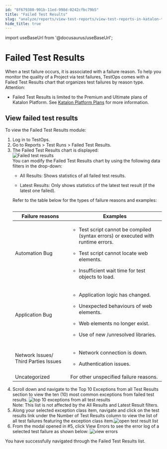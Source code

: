 ```yaml
---
id: "8f679380-901b-11ed-998d-0242cfbc79b5"
title: "Failed Test Results"
slug: "analyze/reports/view-test-reports/view-test-reports-in-katalon-testops/failed-test-results"
hide_title: true
---
```

import useBaseUrl from '@docusaurus/useBaseUrl';


# <a id="concept-5299" class="anchor_top_offset"/><a id="ariaid-title1" class="anchor_top_offset"/>Failed Test Results

<div xmlns="http://www.w3.org/1999/xhtml" className="p">When a test failure occurs, it is associated with a failure reason. To help you  monitor the quality of a Project via test failures, <span className="ph">TestOps</span> comes with a <span className="ph uicontrol">Failed Test Results</span> chart that organizes test failures by reason type.<div className="note attention note_attention"><span className="note__title">Attention:</span> <ul className="ul"><li className="li"><p className="p"><span className="ph uicontrol">Failed Test Results</span>  is limited to the <span className="ph">Premium</span>     and <span className="ph">Ultimate</span>  plans of <span className="ph">Katalon Platform</span>. See <a className="xref" href="/docs/administer/katalon-platform-packages/katalon-platform-plans"><span className="ph">Katalon Platform</span> Plans</a> for more information.</p></li></ul></div></div>

## <a id="task-5634" class="anchor_top_offset"/>View failed test results

<section xmlns="http://www.w3.org/1999/xhtml" className="section context">To view the Failed Test Results module: </section> 
<ol xmlns="http://www.w3.org/1999/xhtml" className="ol steps"><li className="li step stepexpand"><span className="ph cmd">Log  in to <span className="ph">TestOps</span>.</span></li><li className="li step stepexpand"><span className="ph cmd">Go to <span className="ph uicontrol">Reports</span> &gt; <span className="ph uicontrol">Test Runs</span> &gt; <span className="ph uicontrol">Failed Test Results</span>.</span></li><li className="li step stepexpand"><span className="ph cmd">The <span className="ph uicontrol">Failed Test Results</span> chart  is displayed: </span><div className="itemgroup info"><img className="image" src={useBaseUrl("/9b4f0fc0-901b-11ed-998d-0242cfbc79b5.png")} alt="Failed test results" /><div className="p">You can modify the <span className="ph uicontrol">Failed Test Results</span> chart by using the following data filters in the drop-down:<ul className="ul"><li className="li"><p className="p"><span className="ph uicontrol">All Results</span>: Shows statistics of all failed test results.</p></li><li className="li"><p className="p"><span className="ph uicontrol">Latest Results</span>: Only shows statistics of the latest test result (if the latest one failed).</p></li></ul>Refer to the table below for the types of failure reasons and examples:<table className="table anchor_top_offset" id="task-5634__3343da8a-e2cb-4785-97b6-73936d955b40"><caption /><colgroup><col style={{width: '50%'}} /><col style={{width: '50%'}} /></colgroup><thead className="thead"><tr className><th className="entry anchor_top_offset" id="task-5634__3343da8a-e2cb-4785-97b6-73936d955b40__entry__1">Failure reasons</th><th className="entry anchor_top_offset" id="task-5634__3343da8a-e2cb-4785-97b6-73936d955b40__entry__2">Examples</th></tr></thead><tbody className="tbody"><tr className><td className="entry" headers="task-5634__3343da8a-e2cb-4785-97b6-73936d955b40__entry__1 task-5634__3343da8a-e2cb-4785-97b6-73936d955b40__entry__2 ">Automation Bug</td><td className="entry" headers="task-5634__3343da8a-e2cb-4785-97b6-73936d955b40__entry__1 task-5634__3343da8a-e2cb-4785-97b6-73936d955b40__entry__2 "><ul className="ul"><li className="li">Test script cannot be compiled (syntax errors) or executed with runtime errors.</li><li className="li"><p className="p">Test script cannot locate web elements.</p></li><li className="li"><p className="p">Insufficient wait time for test objects to load.</p></li></ul></td></tr><tr className><td className="entry" headers="task-5634__3343da8a-e2cb-4785-97b6-73936d955b40__entry__1 task-5634__3343da8a-e2cb-4785-97b6-73936d955b40__entry__2 ">Application Bug</td><td className="entry" headers="task-5634__3343da8a-e2cb-4785-97b6-73936d955b40__entry__1 task-5634__3343da8a-e2cb-4785-97b6-73936d955b40__entry__2 "><ul className="ul"><li className="li"><p className="p">Application logic has changed.</p></li><li className="li"><p className="p">Unexpected behaviours of web elements.</p></li><li className="li"><p className="p">Web elements no longer exist.</p></li><li className="li"><p className="p">Use of new /unresolved libraries.</p></li></ul></td></tr><tr className><td className="entry" headers="task-5634__3343da8a-e2cb-4785-97b6-73936d955b40__entry__1 task-5634__3343da8a-e2cb-4785-97b6-73936d955b40__entry__2 ">Network Issues/ Third Parties Issues</td><td className="entry" headers="task-5634__3343da8a-e2cb-4785-97b6-73936d955b40__entry__1 task-5634__3343da8a-e2cb-4785-97b6-73936d955b40__entry__2 "><ul className="ul"><li className="li">Network connection is down.</li><li className="li"><p className="p">Authentication issues.</p></li></ul></td></tr><tr className><td className="entry" headers="task-5634__3343da8a-e2cb-4785-97b6-73936d955b40__entry__1 task-5634__3343da8a-e2cb-4785-97b6-73936d955b40__entry__2 ">Uncategorized </td><td className="entry" headers="task-5634__3343da8a-e2cb-4785-97b6-73936d955b40__entry__1 task-5634__3343da8a-e2cb-4785-97b6-73936d955b40__entry__2 ">For other unspecified failure reasons.</td></tr></tbody></table></div></div></li><li className="li step stepexpand"><span className="ph cmd">Scroll down and navigate to the  <span className="ph uicontrol">Top 10 Exceptions from all Test Results</span> section to view  the ten (10) most common exceptions from failed test results. <img className="image" src={useBaseUrl("/977ecde0-901b-11ed-998d-0242cfbc79b5.png")} alt="top 10 exceptions from all test results" /></span><div className="itemgroup info"><div className="note note note_note"><span className="note__title">Note:</span>   This list is not affected by the <span className="ph uicontrol">All Results</span> and <span className="ph uicontrol">Latest Result</span> filters.</div></div></li><li className="li step stepexpand"><span className="ph cmd">Along your selected exception class item, navigate and click on the test results link under the  <span className="ph uicontrol">Number of Test Results</span> column to view the list of all test failures featuring the exception class item.<img className="image" src={useBaseUrl("/9a5daae0-901b-11ed-998d-0242cfbc79b5.png")} alt="open test result list" /></span></li><li className="li step stepexpand"><span className="ph cmd">From the modal opened in #5, click <span className="ph uicontrol">View Errors</span> to see the error log of a selected test failure as shown below: <img className="image" src={useBaseUrl("/99647dd0-901b-11ed-998d-0242cfbc79b5.png")} alt="view errors" /></span></li></ol> 
<section xmlns="http://www.w3.org/1999/xhtml" className="section result">You have successfully navigated through the <span className="ph uicontrol">Failed Test Results</span> list.</section> 

